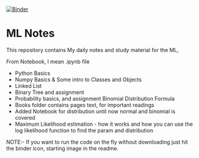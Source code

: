 [![Binder](https://mybinder.org/badge_logo.svg)](https://mybinder.org/v2/gh/dhirajhimani/Jaskerat_ML_Course/master)

# ML Notes
This repository contains My daily notes and study material for the ML,

From Notebook, I mean .ipynb file

* Python  Basics
* Numpy Basics & Some intro to Classes and Objects
* Linked List
* Binary Tree and assignment
* Probability basics, and assignment Binomial Distribution Formula
* Books folder contains pages text, for important readings
* Added Notebook for distribution until now normal and binomial is covered
* Maximum Likelihood estimation - how it works and how you can use the log likelihood function to find the param and distribution


NOTE:- If you want to run the code on the fly without downloading just hit the binder icon, starting image in the readme. 
